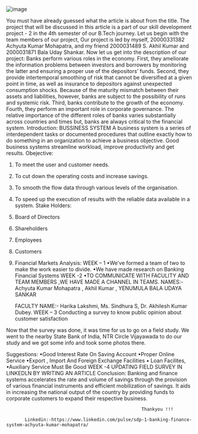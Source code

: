 ![image](https://user-images.githubusercontent.com/79587101/229218722-10da865e-f786-4435-ad60-2fd2fad4cea5.png)



You must have already guessed what the article is about from the title. The project that will be discussed in this article is a part of our skill development project - 2 in the 4th semester of our B.Tech journey.
Let us begin with the team members of our project, Our project is led by myself, 20000331382 Achyuta Kumar Mohapatra, and my friend 2000031489 S. Akhil Kumar and 2000031871 Bala Uday Shankar.
Now let us get into the description of our project:
Banks perform various roles in the economy. First, they ameliorate the information problems between investors and borrowers by monitoring the latter and ensuring a proper use of the depositors’ funds. Second, they provide intertemporal smoothing of risk that cannot be diversified at a given point in time, as well as insurance to depositors against unexpected consumption shocks. Because of the maturity mismatch between their assets and liabilities, however, banks are subject to the possibility of runs and systemic risk. Third, banks contribute to the growth of the economy. Fourth, they perform an important role in corporate governance. The relative importance of the different roles of banks varies substantially across countries and times but, banks are always critical to the financial system.
Introduction:
BUSSINESS SYSTEM
A business system is a series of interdependent tasks or documented procedures that outline exactly how to do something in an organization to achieve a business objective. Good business systems streamline workload, improve productivity and get results.
Obejective:
1. To meet the user and customer needs.
2. To cut down the operating costs and increase savings.
3. To smooth the flow data through various levels of the organisation.
4. To speed up the execution of results with the reliable data available in a system.
Stake Holders:
1. Board of Directors
2. Shareholders
3. Employees
4. Customers
5. Financial Markets
Analysis:
WEEK – 1
•We’ve formed a team of two to make the work easier to divide.
•We have made research on Banking Financial Systems
WEEK -2
•TO COMMUNICATE WITH FACULITY AND TEAM MEMBERS ,WE HAVE MADE A CHANNEL IN TEAMS.
   NAMES:-Achyuta Kumar Mohapatra , Akhil Kumar , YENUMULA BALA UDAYA SANKAR
                
   FACULTY NAME:- Harika Lakshmi,
                  Ms. Sindhura S,
                  Dr. Akhilesh Kumar Dubey.
WEEK – 3
Conducting a survey to know public opinion about customer satisfaction

 Now that the survey was done, it was time for us to go on a field study. We went to the nearby State Bank of India, NTR Circle Vijayawada to do our study and we got some info and took some photos there.

Suggestions:
•Good Interest Rate On Saving Account
•Proper Online Service
•Export , Import And Foreign Exchange Facilities
• Loan Facilites,
•Auxiliary Service Must Be Good
WEEK -4
UPDATING FIELD SURVEY IN LINKEDLN BY WRITING AN ARTICLE
Conclusion:
Banking and finance systems accelerates the rate and volume of savings through the provision of various financial instruments and efficient mobilization of savings. It aids in increasing the national output of the country by providing funds to corporate customers to expand their respective business.
                                                                    
                                                       Thankyou !!!
                                                                    
           Linkedin:-https://www.linkedin.com/pulse/sdp-1-banking-finance-system-achyuta-kumar-mohapatra/
                                                                    
                                                                    
                                                           

